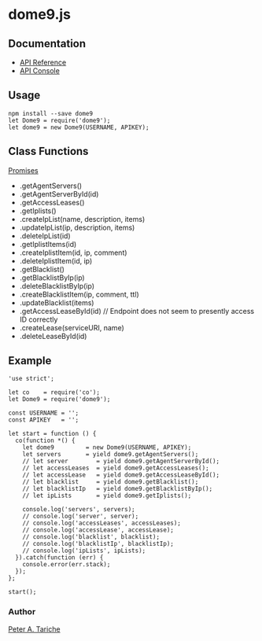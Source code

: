 # dome9.js

## Documentation
  - [API Reference](http://developer.dome9.com/reference.html)
  - [API Console](http://developer.dome9.com/console.html)

## Usage
    npm install --save dome9
    let Dome9 = require('dome9');
    let dome9 = new Dome9(USERNAME, APIKEY);

## Class Functions
  [Promises](#promises)

  - .getAgentServers()
  - .getAgentServerById(id)
  - .getAccessLeases()
  - .getIplists()
  - .createIpList(name, description, items)
  - .updateIpList(ip, description, items)
  - .deleteIpList(id)
  - .getIplistItems(id)
  - .createIplistItem(id, ip, comment)
  - .deleteIplistItem(id, ip)
  - .getBlacklist()
  - .getBlacklistByIp(ip)
  - .deleteBlacklistByIp(ip)
  - .createBlacklistItem(ip, comment, ttl)
  - .updateBlacklist(items)
  - .getAccessLeaseById(id) // Endpoint does not seem to presently access ID correctly
  - .createLease(serviceURI, name)
  - .deleteLeaseById(id)

## Example

    'use strict';

    let co    = require('co');
    let Dome9 = require('dome9');

    const USERNAME = '';
    const APIKEY   = '';

    let start = function () {
      co(function *() {
        let dome9         = new Dome9(USERNAME, APIKEY);
        let servers       = yield dome9.getAgentServers();
        // let server        = yield dome9.getAgentServerById();
        // let accessLeases  = yield dome9.getAccessLeases();
        // let accessLease   = yield dome9.getAccessLeaseById();
        // let blacklist     = yield dome9.getBlacklist();
        // let blacklistIp   = yield dome9.getBlacklistByIp();
        // let ipLists       = yield dome9.getIplists();

        console.log('servers', servers);
        // console.log('server', server);
        // console.log('accessLeases', accessLeases);
        // console.log('accessLease', accessLease);
        // console.log('blacklist', blacklist);
        // console.log('blacklistIp', blacklistIp);
        // console.log('ipLists', ipLists);
      }).catch(function (err) {
        console.error(err.stack);
      });
    };

    start();

### Author
  [Peter A. Tariche](https://github.com/ptariche)
